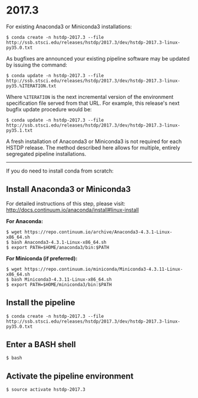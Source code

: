 # 2017.3

For existing Anaconda3 or Miniconda3 installations:

```
$ conda create -n hstdp-2017.3 --file http://ssb.stsci.edu/releases/hstdp/2017.3/dev/hstdp-2017.3-linux-py35.0.txt
```

As bugfixes are announced your existing pipeline software may be updated by issuing the command:

```
$ conda update -n hstdp-2017.3 --file http://ssb.stsci.edu/releases/hstdp/2017.3/dev/hstdp-2017.3-linux-py35.%ITERATION.txt
```

Where `%ITERATION` is the next incremental version of the environment specification file served from that URL.
For example, this release's next bugfix update procedure would be:

```
$ conda update -n hstdp-2017.3 --file http://ssb.stsci.edu/releases/hstdp/2017.3/dev/hstdp-2017.3-linux-py35.1.txt
```

A fresh installation of Anaconda3 or Miniconda3 is not required for each HSTDP release. The method described here allows for multiple, entirely segregated pipeline installations.

---

If you do need to install conda from scratch:

## Install Anaconda3 or Miniconda3

For detailed instructions of this step, please visit: http://docs.continuum.io/anaconda/install#linux-install

**For Anaconda:**

```
$ wget https://repo.continuum.io/archive/Anaconda3-4.3.1-Linux-x86_64.sh
$ bash Anaconda3-4.3.1-Linux-x86_64.sh
$ export PATH=$HOME/anaconda3/bin:$PATH
```

**For Miniconda (if preferred):**

```
$ wget https://repo.continuum.io/miniconda/Miniconda3-4.3.11-Linux-x86_64.sh
$ bash Miniconda3-4.3.11-Linux-x86_64.sh
$ export PATH=$HOME/miniconda3/bin:$PATH
```

## Install the pipeline

```
$ conda create -n hstdp-2017.3 --file http://ssb.stsci.edu/releases/hstdp/2017.3/dev/hstdp-2017.3-linux-py35.0.txt
```

## Enter a BASH shell

```
$ bash
```

## Activate the pipeline environment

```
$ source activate hstdp-2017.3
```
